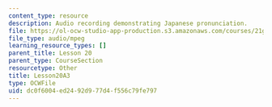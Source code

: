 ```yaml
---
content_type: resource
description: Audio recording demonstrating Japanese pronunciation.
file: https://ol-ocw-studio-app-production.s3.amazonaws.com/courses/21g-504-japanese-iv-spring-2009/dc0f6004ed2492d977d4f556c79fe797_Lesson20A3.mp3
file_type: audio/mpeg
learning_resource_types: []
parent_title: Lesson 20
parent_type: CourseSection
resourcetype: Other
title: Lesson20A3
type: OCWFile
uid: dc0f6004-ed24-92d9-77d4-f556c79fe797
---
```

